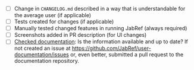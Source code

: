 <!-- 
Describe the changes you have made here: what, why, ... 
Link issues that are fixed, e.g. "Fixes #333".
If you fixed a koppor issue, link it, e.g. "Fixes https://github.com/koppor/jabref/issues/47".
The title of the PR must not reference an issue, because GitHub does not support autolinking there.
-->


<!-- 
- Go through the list below. If a task has been completed, mark it done by using `[x]`.
- Please don't remove any items, just leave them unchecked if they are not applicable.
-->

- [ ] Change in `CHANGELOG.md` described in a way that is understandable for the average user (if applicable)
- [ ] Tests created for changes (if applicable)
- [ ] Manually tested changed features in running JabRef (always required)
- [ ] Screenshots added in PR description (for UI changes)
- [ ] [Checked documentation](https://docs.jabref.org/): Is the information available and up to date? If not created an issue at <https://github.com/JabRef/user-documentation/issues> or, even better, submitted a pull request to the documentation repository.
